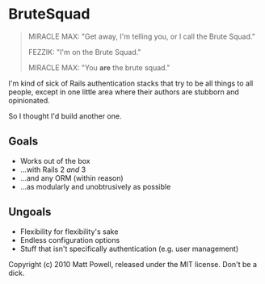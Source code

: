 BruteSquad
==========

> MIRACLE MAX: "Get away, I'm telling you, or I call the Brute Squad."
> 
> FEZZIK:      "I'm on the Brute Squad."
>
> MIRACLE MAX: "You **are** the brute squad."

I'm kind of sick of Rails authentication stacks that try to be all things to all people,
except in one little area where their authors are stubborn and opinionated.

So I thought I'd build another one.

Goals
-----

* Works out of the box
* ...with Rails 2 *and* 3
* ...and any ORM (within reason)
* ...as modularly and unobtrusively as possible

Ungoals
-------

* Flexibility for flexibility's sake
* Endless configuration options
* Stuff that isn't specifically authentication (e.g. user management)

Copyright (c) 2010 Matt Powell, released under the MIT license.
Don't be a dick.
